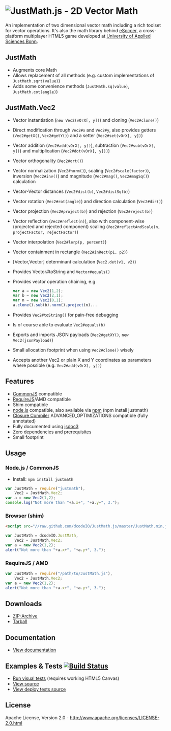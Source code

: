 ![JustMath.js - 2D Vector Math](https://raw.github.com/dcodeIO/JustMath.js/master/JustMath.png)
============================
An implementation of two dimensional vector math including a rich toolset for vector operations. It's also the math
library behind [eSoccer](http://www.esoccer.me), a cross-platform multiplayer HTML5 game developed at [University of
Applied Sciences Bonn](http://www.h-brs.de).

JustMath
--------
* Augments core Math
* Allows replacement of all methods (e.g. custom implementations of `JustMath.sqrt(value)`)
* Adds some convenience methods (`JustMath.sq(value)`, `JustMath.cot(angle)`)

JustMath.Vec2
-------------
* Vector instantiation (`new Vec2(vOrX[, y])`) and cloning (`Vec2#clone()`)
* Direct modification through `Vec2#x` and `Vec2#y`, also provides getters (`Vec2#getX()`, `Vec2#getY()`) and a setter
 (`Vec2#set(vOrX[, y])`)
* Vector addition (`Vec2#add(vOrX[, y])`), subtraction (`Vec2#sub(vOrX[, y])`) and multiplication
  (`Vec2#dot(vOrX[, y]))`)
* Vector orthogonality (`Vec2#ort()`)
* Vector normalization (`Vec2#norm()`), scaling (`Vec2#scale(factor)`), inversion (`Vec2#inv()`) and magnitude
  (`Vec2#mag()`, `Vec2#magSq()`) calculation
* Vector-Vector distances (`Vec2#dist(b)`, `Vec2#distSq(b)`)
* Vector rotation (`Vec2#rot(angle)`) and direction calculation (`Vec2#dir()`)
* Vector projection (`Vec2#project(b)`) and rejection (`Vec2#reject(b)`)
* Vector reflection (`Vec2#reflect(n)`), also with component-wise (projected and rejected component) scaling 
  (`Vec2#reflectAndScale(n, projectFactor, rejectFactor)`)
* Vector interpolation (`Vec2#lerp(p, percent)`)
* Vector containment in rectangle (`Vec2#inRect(p1, p2)`)
* [Vector,Vector] determinant calculation (`Vec2.det(v1, v2)`)
* Provides Vector#toString and `Vector#equals()`
* Provides vector operation chaining, e.g.
  
  ```javascript
  var a = new Vec2(1,2);
  var b = new Vec2(2,1);
  var n = new Vec2(0,1);
  a.clone().sub(b).norm().project(n)...
  ```
  
* Provides `Vec2#toString()` for pain-free debugging
* Is of course able to evaluate `Vec2#equals(b)`
* Exports and imports JSON payloads (`Vec2#getXY()`, `new Vec2(jsonPayload)`)
* Small allocation footprint when using `Vec2#clone()` wisely
* Accepts another Vec2 or plain X and Y coordinates as parameters where possible (e.g. `Vec2#add(vOrX[, y])`)

Features
--------
* [CommonJS](http://www.commonjs.org/) compatible
* [RequireJS](http://requirejs.org/)/AMD compatible
* Shim compatible
* [node.js](http://nodejs.org) compatible, also available via [npm](https://npmjs.org/package/justmath) (npm install justmath)
* [Closure Compiler](https://developers.google.com/closure/compiler/) ADVANCED_OPTIMIZATIONS compatible (fully annotated)
* Fully documented using [jsdoc3](https://github.com/jsdoc3/jsdoc)
* Zero dependencies and prerequisites
* Small footprint

Usage
-----
### Node.js / CommonJS ###
* Install: `npm install justmath`

```javascript
var JustMath = require("justmath"),
    Vec2 = JustMath.Vec2;
var a = new Vec2(1,2);
console.log("Not more than "+a.x+", "+a.y+", 3.");
```

### Browser (shim) ###

```html
<script src="//raw.github.com/dcodeIO/JustMath.js/master/JustMath.min.js"></script>
```

```javascript
var JustMath = dcodeIO.JustMath,
    Vec2 = JustMath.Vec2;
var a = new Vec2(1,2);
alert("Not more than "+a.x+", "+a.y+", 3.");
```

### RequireJS / AMD ###

```javascript
var JustMath = require("/path/to/JustMath.js"),
    Vec2 = JustMath.Vec2;
var a = new Vec2(1,2);
alert("Not more than "+a.x+", "+a.y+", 3.");
```

Downloads
---------
* [ZIP-Archive](https://github.com/dcodeIO/JustMath.js/archive/master.zip)
* [Tarball](https://github.com/dcodeIO/JustMath.js/tarball/master)

Documentation
-------------
* [View documentation](http://htmlpreview.github.com/?http://github.com/dcodeIO/JustMath.js/master/docs/JustMath.html)

Examples & Tests [![Build Status](https://travis-ci.org/dcodeIO/JustMath.js.png?branch=master)](https://travis-ci.org/dcodeIO/JustMath.js)
----------------
* [Run visual tests](http://htmlpreview.github.com/?https://github.com/dcodeIO/JustMath.js/master/examples/Vec2.html) (requires working HTML5 Canvas)
* [View source](https://github.com/dcodeIO/JustMath.js/blob/master/examples/Vec2.html)
* [View deploy tests source](https://github.com/dcodeIO/JustMath.js/blob/master/tests/suite.js)

License
-------
Apache License, Version 2.0 - http://www.apache.org/licenses/LICENSE-2.0.html
